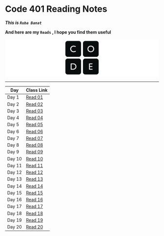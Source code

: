 # Code 401 Reading Notes

***This is `Ruba Banat`***

**And here are my `Reads` , I hope you find them useful**

![notes](imgs/logo-code-dot-org_orig.png)

---


Day | Class Link
------------ | -------------
Day 1 | [Read 01](https://rubabanat.github.io/Reading-Nots-401/read-01)
Day 2 | [Read 02](https://rubabanat.github.io/Reading-Nots-401/read-02)
Day 3 | [Read 03](https://rubabanat.github.io/Reading-Nots-401/read-03)
Day 4 | [Read 04](https://rubabanat.github.io/Reading-Nots-401/read-04)
Day 5 | [Read 05](https://rubabanat.github.io/Reading-Nots-401/read-05)
Day 6 | [Read 06]()
Day 7 | [Read 07]()
Day 8 | [Read 08]()
Day 9 | [Read 09]()
Day 10| [Read 10]()
Day 11| [Read 11]()
Day 12| [Read 12]()
Day 13| [Read 13]()
Day 14| [Read 14]()
Day 15| [Read 15]()
Day 16| [Read 16]()
Day 17| [Read 17]()
Day 18| [Read 18]()
Day 19| [Read 19]()
Day 20| [Read 20]()


